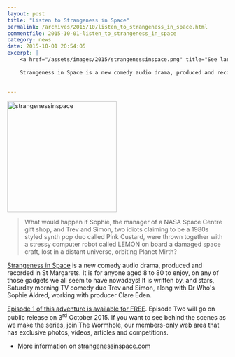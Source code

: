 ```yaml
---
layout: post
title: "Listen to Strangeness in Space"
permalink: /archives/2015/10/listen_to_strangeness_in_space.html
commentfile: 2015-10-01-listen_to_strangeness_in_space
category: news
date: 2015-10-01 20:54:05
excerpt: |
    <a href="/assets/images/2015/strangenessinspace.png" title="See larger version of - strangenessinspace"><img src="/assets/images/2015/strangenessinspace_thumb.png" width="150" height="151" alt="strangenessinspace" class=" right" /></a>
    
    Strangeness in Space is a new comedy audio drama, produced and recorded in St Margarets.  It is for anyone aged 8 to 80 to enjoy, on any of those gadgets we all seem to have nowadays!
    

---
```


<a href="/assets/images/2015/strangenessinspace.png" title="See larger version of - strangenessinspace"><img src="/assets/images/2015/strangenessinspace_thumb.png" width="250" height="253" alt="strangenessinspace" class=" right" /></a>

> What would happen if Sophie, the manager of a NASA Space Centre gift shop, and Trev and Simon, two idiots claiming to be a 1980s styled synth pop duo called Pink Custard, were thrown together with a stressy computer robot called LEMON on board a damaged space craft, lost in a distant universe, orbiting Planet Mirth?

[Strangeness in Space](http://strangenessinspace.com/) is a new comedy audio drama, produced and recorded in St Margarets. It is for anyone aged 8 to 80 to enjoy, on any of those gadgets we all seem to have nowadays! It is written by, and stars, Saturday morning TV comedy duo Trev and Simon, along with Dr Who's Sophie Aldred, working with producer Clare Eden.

[Episode 1 of this adventure is available for FREE](http://strangenessinspace.com/episodes/). Episode Two will go on public release on 3<sup>rd</sup> October 2015. If you want to see behind the scenes as we make the series, join The Wormhole, our members-only web area that has exclusive photos, videos, articles and competitions.

-   More information on [strangenessinspace.com](http://strangenessinspace.com/)
